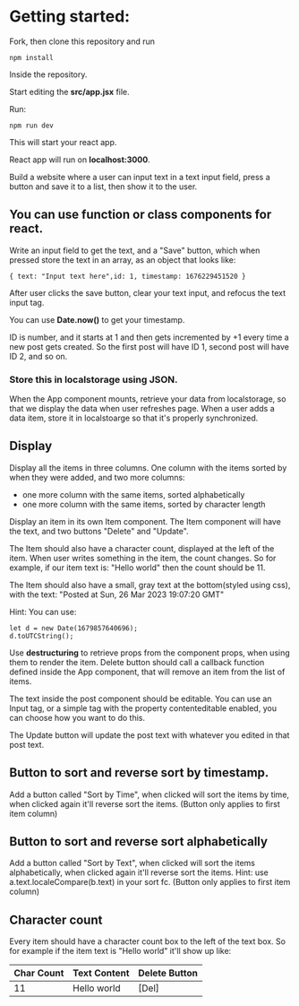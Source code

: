 # Getting started:
Fork, then clone this repository and run

    npm install

Inside the repository.

Start editing the **src/app.jsx** file.

Run:

    npm run dev

This will start your react app.

React app will run on **localhost:3000**.

Build a website where a user can input text in a text input field, press a button and save it to a list, then show it to the user.


## You can use function or class components for react.

Write an input field to get the text, and a "Save" button, which when pressed store the text in an array, as an object that looks like:

    { text: "Input text here",id: 1, timestamp: 1676229451520 }

After user clicks the save button, clear your text input, and refocus the text input tag.

You can use **Date.now()** to get your timestamp.

ID is number, and it starts at 1 and then gets incremented by +1 every time a new post gets created. So the first post will have ID 1, second post will have ID 2, and so on.


### Store this in localstorage using JSON.
When the App component mounts, retrieve your data from localstorage, so that we display the data when user refreshes page.
When a user adds a data item, store it in localstoarge so that it's properly synchronized.

## Display

Display all the items in three columns. One column with the items sorted by when they were added, and two more columns:
 - one more column with the same items, sorted alphabetically
 - one more column with the same items, sorted by character length

Display an item in its own Item component. The Item component will have the text, and two buttons "Delete" and "Update".

The Item should also have a character count, displayed at the left of the item. When user writes something in the item, the count changes.
So for example, if our item text is:
"Hello world" then the count should be 11.

The Item should also have a small, gray text at the bottom(styled using css), with the text:
"Posted at Sun, 26 Mar 2023 19:07:20 GMT"

Hint: You can use:

    let d = new Date(1679857640696);
    d.toUTCString();


Use **destructuring** to retrieve props from the component props, when using them to render the item.
Delete button should call a callback function defined inside the App component, that will remove an item from the list of items.

The text inside the post component should be editable. You can use an Input tag, or a simple tag with the property contenteditable enabled, you can choose how you want to do this.

The Update button will update the post text with whatever you edited in that post text.


## Button to sort and reverse sort by timestamp.
Add a button called "Sort by Time", when clicked will sort the items by time, when clicked again it'll reverse sort the items.
(Button only applies to first item column)

## Button to sort and reverse sort alphabetically
Add a button called "Sort by Text", when clicked will sort the items alphabetically, when clicked again it'll reverse sort the items.
Hint: use a.text.localeCompare(b.text) in your sort fc.
(Button only applies to first item column)

## Character count
Every item should have a character count box to the left of the text box.
So for example if the item text is "Hello world" it'll show up like:

Char Count | Text Content | Delete Button
-----------|--------------|--------------
11         | Hello world  |     [Del]




